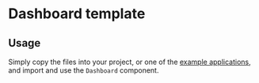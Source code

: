 # Dashboard template

## Usage

Simply copy the files into your project, or one of the [example applications](https://github.com/Foso/material-ui/tree/master/examples), and import and use the `Dashboard` component.
